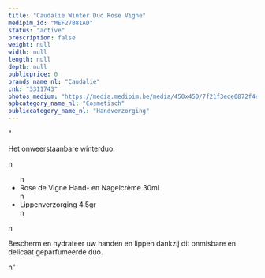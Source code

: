 ```yaml
---
title: "Caudalie Winter Duo Rose Vigne"
medipim_id: "MEF27B81AD"
status: "active"
prescription: false
weight: null
width: null
length: null
depth: null
publicprice: 0
brands_name_nl: "Caudalie"
cnk: "3311743"
photos_medium: "https://media.medipim.be/media/450x450/7f21f3ede0872f4e457da0e9ecc17acd.jpg"
apbcategory_name_nl: "Cosmetisch"
publiccategory_name_nl: "Handverzorging"
---
```

"<p>Het onweerstaanbare winterduo:</p>n<ul>n<li>Rose de Vigne Hand- en Nagelcrème 30ml</li>n<li>Lippenverzorging 4.5gr</li>n</ul>n<p>Bescherm en hydrateer uw handen en lippen dankzij dit onmisbare en delicaat geparfumeerde duo.</p>n"
